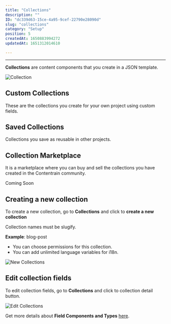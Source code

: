```yaml
---
title: "Collections"
description: ""
ID: "dc339d63-15ce-4a95-9cef-22790e28090d"
slug: "collections"
category: "Setup"
position: 5
createdAt: 1650883994272
updatedAt: 1651312014610

---
```

---
**Collections** are content components that you create in a JSON template.

![Collection](/images/collections-s.png)

## Custom Collections

These are the collections you create for your own project using custom fields.

## Saved Collections

Collections you save as reusable in other projects.

## Collection Marketplace

It is a marketplace where you can buy and sell the collections you have created in the Contentrain community.

<alert type="warning">


Coming Soon

</alert>

## Creating a new collection

To create a new collection, go to **Collections** and click to **create a new collection**


<alert type="info">
Collection names must be slugify.

**Example**: blog-post

</alert>


- You can choose permissions for this collection.
- You can add unlimited language variables for i18n.

![New Collections](/images/new-collection.png)

## Edit collection fields

To edit collection fields, go to **Collections** and click to collection detail button.

![Edit Collections](/images/edit-collection.png)

Get more details about **Field Components and Types** [here](/creating-new-project#collections).
